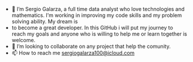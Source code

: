 - 👋 I’m Sergio Galarza, a full time data analyst who love technologies and mathematics. I'm working in improving my code skills and my problem solving ability. My dream is
- to become a great developer. In this GitHub i will put my journey to reach my goals and anyone who is willing to help me or learn together is welcome.
- 💞️ I’m looking to collaborate on any project that help the comunity.
- 📫 How to reach me sergiogalarza100@icloud.com

<!---
SergioGal100/SergioGal100 is a ✨ special ✨ repository because its `README.md` (this file) appears on your GitHub profile.
You can click the Preview link to take a look at your changes.
--->
